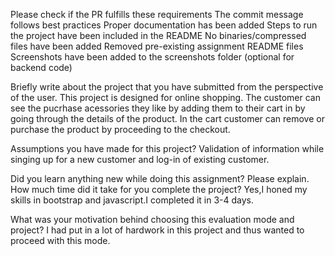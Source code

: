 Please check if the PR fulfills these requirements
 The commit message follows best practices
 Proper documentation has been added
 Steps to run the project have been included in the README
 No binaries/compressed files have been added
 Removed pre-existing assignment README files
 Screenshots have been added to the screenshots folder (optional for backend code)
 
Briefly write about the project that you have submitted from the perspective of the user.
This project is designed for online shopping.
The customer can see the pucrhase acessories they like by adding them to their cart in by going through the details of the product.
In the cart customer can remove or purchase the product by proceeding to the checkout.

Assumptions you have made for this project?
Validation of information while singing up for a new customer and log-in of existing customer.

Did you learn anything new while doing this assignment? Please explain.
How much time did it take for you complete the project?
Yes,I honed my skills in bootstrap and javascript.I completed it in 3-4 days.

What was your motivation behind choosing this evaluation mode and project?
I had put in a lot of hardwork in this project and thus wanted to proceed with this mode.
